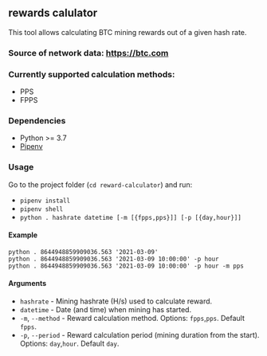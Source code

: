 ## rewards calulator

This tool allows calculating BTC mining rewards out of a given hash rate.

### Source of network data: https://btc.com

### Currently supported calculation methods:
- PPS
- FPPS

### Dependencies

- Python >= 3.7
- [Pipenv](https://pypi.org/project/pipenv/)

### Usage

Go to the project folder (`cd reward-calculator`) and run:
- `pipenv install`
- `pipenv shell`
- `python . hashrate datetime [-m [{fpps,pps}]] [-p [{day,hour}]]`


#### Example

```
python . 8644948859909036.563 '2021-03-09'
python . 8644948859909036.563 '2021-03-09 10:00:00' -p hour
python . 8644948859909036.563 '2021-03-09 10:00:00' -p hour -m pps
```

#### Arguments

- `hashrate` - Mining hashrate (H/s) used to calculate reward.
- `datetime` - Date (and time) when mining has started.
- `-m`, `--method` - Reward calculation method. Options: `fpps`,`pps`. Default `fpps`.
- `-p`, `--period` - Reward calculation period (mining duration from the start). Options: `day`,`hour`. Default `day`.
